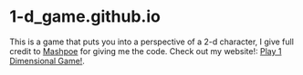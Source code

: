 # 1-d_game.github.io
This is a game that puts you into a perspective of a 2-d character, I give full credit to <a href="https://github.com/Mashpoe" target="_blank">Mashpoe</a> for giving me the code.
Check out my website!:
<a href="https://sites.google.com/sau8.org/1-dimensional-game/home" target="blank">Play 1 Dimensional Game!</a>.
